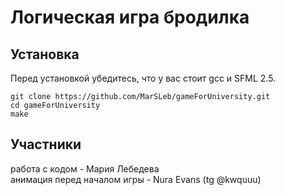 # Логическая игра бродилка
## Установка
Перед установкой убедитесь, что у вас стоит gcc и SFML 2.5.
```
git clone https://github.com/MarSLeb/gameForUniversity.git
cd gameForUniversity
make
```
## Участники
работа с кодом - Мария Лебедева  
анимация перед началом игры - Nura Evans (tg @kwquuu)
